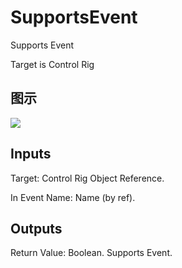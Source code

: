 # SupportsEvent

Supports Event

Target is Control Rig

## 图示

![]($-20221218-18322546.png)

## Inputs

Target: Control Rig Object Reference.

In Event Name: Name (by ref).  

## Outputs

Return Value: Boolean. Supports Event.

